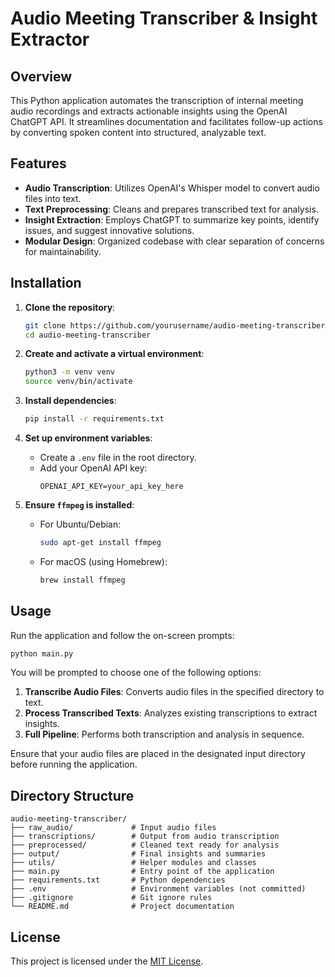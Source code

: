 # Audio Meeting Transcriber & Insight Extractor

## Overview

This Python application automates the transcription of internal meeting audio recordings and extracts actionable insights using the OpenAI ChatGPT API. It streamlines documentation and facilitates follow-up actions by converting spoken content into structured, analyzable text.

## Features

- **Audio Transcription**: Utilizes OpenAI's Whisper model to convert audio files into text.
- **Text Preprocessing**: Cleans and prepares transcribed text for analysis.
- **Insight Extraction**: Employs ChatGPT to summarize key points, identify issues, and suggest innovative solutions.
- **Modular Design**: Organized codebase with clear separation of concerns for maintainability.

## Installation

1. **Clone the repository**:
   ```bash
   git clone https://github.com/yourusername/audio-meeting-transcriber.git
   cd audio-meeting-transcriber
   ```

2. **Create and activate a virtual environment**:
   ```bash
   python3 -m venv venv
   source venv/bin/activate
   ```

3. **Install dependencies**:
   ```bash
   pip install -r requirements.txt
   ```

4. **Set up environment variables**:
   - Create a `.env` file in the root directory.
   - Add your OpenAI API key:
     ```
     OPENAI_API_KEY=your_api_key_here
     ```

5. **Ensure `ffmpeg` is installed**:
   - For Ubuntu/Debian:
     ```bash
     sudo apt-get install ffmpeg
     ```
   - For macOS (using Homebrew):
     ```bash
     brew install ffmpeg
     ```

## Usage

Run the application and follow the on-screen prompts:

```bash
python main.py
```

You will be prompted to choose one of the following options:

1. **Transcribe Audio Files**: Converts audio files in the specified directory to text.
2. **Process Transcribed Texts**: Analyzes existing transcriptions to extract insights.
3. **Full Pipeline**: Performs both transcription and analysis in sequence.

Ensure that your audio files are placed in the designated input directory before running the application.

## Directory Structure

```
audio-meeting-transcriber/
├── raw_audio/             # Input audio files
├── transcriptions/        # Output from audio transcription
├── preprocessed/          # Cleaned text ready for analysis
├── output/                # Final insights and summaries
├── utils/                 # Helper modules and classes
├── main.py                # Entry point of the application
├── requirements.txt       # Python dependencies
├── .env                   # Environment variables (not committed)
├── .gitignore             # Git ignore rules
└── README.md              # Project documentation
```

## License

This project is licensed under the [MIT License](LICENSE).
